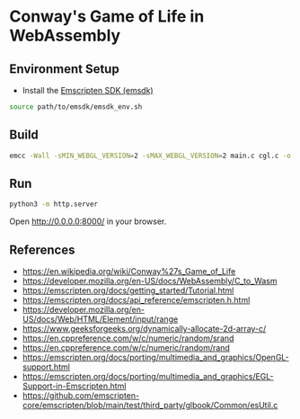 # Conway's Game of Life in WebAssembly

## Environment Setup

- Install the [Emscripten SDK (emsdk)](https://emscripten.org/docs/getting_started/downloads.html)

```sh
source path/to/emsdk/emsdk_env.sh
```

## Build

```sh
emcc -Wall -sMIN_WEBGL_VERSION=2 -sMAX_WEBGL_VERSION=2 main.c cgl.c -o main.js
```

## Run

```sh
python3 -m http.server
```

Open http://0.0.0.0:8000/ in your browser.

## References

- https://en.wikipedia.org/wiki/Conway%27s_Game_of_Life
- https://developer.mozilla.org/en-US/docs/WebAssembly/C_to_Wasm
- https://emscripten.org/docs/getting_started/Tutorial.html
- https://emscripten.org/docs/api_reference/emscripten.h.html
- https://developer.mozilla.org/en-US/docs/Web/HTML/Element/input/range
- https://www.geeksforgeeks.org/dynamically-allocate-2d-array-c/
- https://en.cppreference.com/w/c/numeric/random/srand
- https://en.cppreference.com/w/c/numeric/random/rand
- https://emscripten.org/docs/porting/multimedia_and_graphics/OpenGL-support.html
- https://emscripten.org/docs/porting/multimedia_and_graphics/EGL-Support-in-Emscripten.html
- https://github.com/emscripten-core/emscripten/blob/main/test/third_party/glbook/Common/esUtil.c
